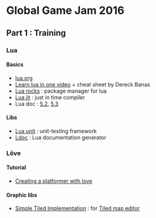 # Global Game Jam 2016

## Part 1 : Training

### Lua

#### Basics

* [lua.org](http://www.lua.org/)
* [Learn lua in one video](http://www.newthinktank.com/2015/06/learn-lua-one-video/) + cheat sheet by Dereck Banas
* [Lua rocks](https://luarocks.org/) : package manager for lua
* [Lua jit](http://luajit.org/luajit.html) : just in time compiler
* Lua doc : [5.2](http://www.lua.org/manual/5.2/), [5.3](http://www.lua.org/manual/5.3/)

#### Libs

* [Lua unit](https://github.com/bluebird75/luaunit) : unit-testing framework
* [Ldoc](http://stevedonovan.github.io/ldoc/) : Lua documentation generator



### Löve

#### Tutorial

* [Creating a platformer with love](http://www.headchant.com/2012/01/06/tutorial-creating-a-platformer-with-love-part-1/)

#### Graphic libs

* [Simple Tiled Implementation](https://github.com/karai17/Simple-Tiled-Implementation) : for [Tiled map editor](http://www.mapeditor.org/)
